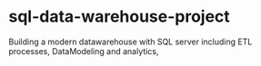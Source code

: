 # sql-data-warehouse-project
Building a modern datawarehouse with SQL server including ETL processes, DataModeling and analytics,
